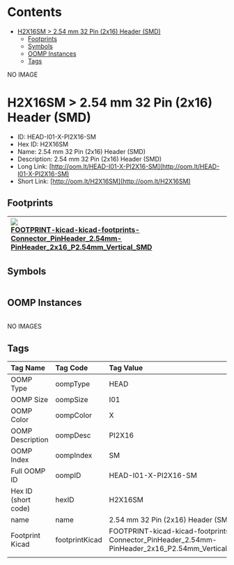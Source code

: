 



Contents
========

* [H2X16SM > 2.54 mm 32 Pin (2x16) Header (SMD)](#h2x16sm--254-mm-32-pin-2x16-header-smd)
	* [Footprints](#footprints)
	* [Symbols](#symbols)
	* [OOMP Instances](#oomp-instances)
	* [Tags](#tags)
  
NO IMAGE  
# H2X16SM > 2.54 mm 32 Pin (2x16) Header (SMD)

- ID: HEAD-I01-X-PI2X16-SM
- Hex ID: H2X16SM
- Name: 2.54 mm 32 Pin (2x16) Header (SMD)
- Description: 2.54 mm 32 Pin (2x16) Header (SMD)
- Long Link: [http://oom.lt/HEAD-I01-X-PI2X16-SM](http://oom.lt/HEAD-I01-X-PI2X16-SM)
- Short Link: [http://oom.lt/H2X16SM](http://oom.lt/H2X16SM)

## Footprints
  

|[![](https://raw.githubusercontent.com/oomlout/oomlout_OOMP_eda_V2/FOOTPRINT/kicad/kicad-footprints/Connector_PinHeader_2.54mm/PinHeader_2x16_P2.54mm_Vertical_SMD/main/image_140.png)<br>FOOTPRINT-kicad-kicad-footprints-Connector_PinHeader_2.54mm-PinHeader_2x16_P2.54mm_Vertical_SMD](https://github.com/oomlout/oomlout_OOMP_eda_V2/FOOTPRINT/kicad/kicad-footprints/Connector_PinHeader_2.54mm/PinHeader_2x16_P2.54mm_Vertical_SMD/tree/main/)||||
| :--- | :--- | :--- | :--- |

## Symbols
  

|||||
| :--- | :--- | :--- | :--- |

## OOMP Instances
  

|||||
| :--- | :--- | :--- | :--- |
  
NO IMAGES  
## Tags
  

|Tag Name|Tag Code|Tag Value|
| :--- | :--- | :--- |
|OOMP Type|oompType|HEAD|
|OOMP Size|oompSize|I01|
|OOMP Color|oompColor|X|
|OOMP Description|oompDesc|PI2X16|
|OOMP Index|oompIndex|SM|
|Full OOMP ID|oompID|HEAD-I01-X-PI2X16-SM|
|Hex ID (short code)|hexID|H2X16SM|
|name|name|2.54 mm 32 Pin (2x16) Header (SMD)|
|Footprint Kicad|footprintKicad|FOOTPRINT-kicad-kicad-footprints-Connector_PinHeader_2.54mm-PinHeader_2x16_P2.54mm_Vertical_SMD|
||||
